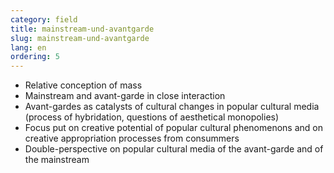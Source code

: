 ```yaml
---
category: field
title: mainstream-und-avantgarde
slug: mainstream-und-avantgarde
lang: en
ordering: 5
---
```

-	Relative conception of mass
-	Mainstream and avant-garde in close interaction
-	Avant-gardes as catalysts of cultural changes in popular cultural media (process of hybridation, questions of aesthetical monopolies)
-	Focus put on creative potential of popular cultural phenomenons and on creative appropriation processes from consummers
-	Double-perspective on popular cultural media of the avant-garde and of the mainstream
